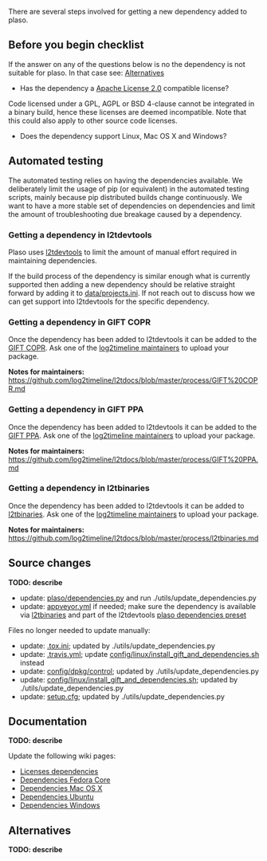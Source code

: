 There are several steps involved for getting a new dependency added to plaso.

## Before you begin checklist
If the answer on any of the questions below is no the dependency is not suitable for plaso. In that case see: [Alternatives](https://github.com/log2timeline/plaso/wiki/Adding-a-new-dependency#alternatives)

* Has the dependency a [Apache License 2.0](http://www.apache.org/licenses/LICENSE-2.0) compatible license?

Code licensed under a GPL, AGPL or BSD 4-clause cannot be integrated in a binary build, hence these licenses are deemed incompatible. Note that this could also apply to other source code licenses.

* Does the dependency support Linux, Mac OS X and Windows?

## Automated testing
The automated testing relies on having the dependencies available. We deliberately limit the usage of pip (or equivalent) in the automated testing scripts, mainly because pip distributed builds change continuously. We want to have a more stable set of dependencies on dependencies and limit the amount of troubleshooting due breakage caused by a dependency.

### Getting a dependency in l2tdevtools
Plaso uses [l2tdevtools](https://github.com/log2timeline/l2tdevtools) to limit the amount of manual effort required in maintaining dependencies.

If the build process of the dependency is similar enough what is currently supported then adding a new dependency should be relative straight forward by adding it to [data/projects.ini](https://github.com/log2timeline/l2tdevtools/blob/master/data/projects.ini). If not reach out to discuss how we can get support into l2tdevtools for the specific dependency.

### Getting a dependency in GIFT COPR
Once the dependency has been added to l2tdevtools it can be added to the [GIFT COPR](https://copr.fedorainfracloud.org/groups/g/gift/coprs/). Ask one of the [log2timeline maintainers](https://github.com/orgs/log2timeline/teams/log2timeline-maintainers/members) to upload your package.

**Notes for maintainers:** https://github.com/log2timeline/l2tdocs/blob/master/process/GIFT%20COPR.md

### Getting a dependency in GIFT PPA
Once the dependency has been added to l2tdevtools it can be added to the [GIFT PPA](https://launchpad.net/~gift). Ask one of the [log2timeline maintainers](https://github.com/orgs/log2timeline/teams/log2timeline-maintainers/members) to upload your package.

**Notes for maintainers:** https://github.com/log2timeline/l2tdocs/blob/master/process/GIFT%20PPA.md

### Getting a dependency in l2tbinaries
Once the dependency has been added to l2tdevtools it can be added to [l2tbinaries](https://github.com/log2timeline/l2tbinaries). Ask one of the [log2timeline maintainers](https://github.com/orgs/log2timeline/teams/log2timeline-maintainers/members) to upload your package.

**Notes for maintainers:** https://github.com/log2timeline/l2tdocs/blob/master/process/l2tbinaries.md

## Source changes
**TODO: describe**

* update: [plaso/dependencies.py](https://github.com/log2timeline/plaso/blob/master/plaso/dependencies.py) and run ./utils/update_dependencies.py
* update: [appveyor.yml](https://github.com/log2timeline/plaso/blob/master/appveyor.yml) if needed; make sure the dependency is available via [l2tbinaries](https://github.com/log2timeline/l2tbinaries) and part of the l2tdevtools [plaso dependencies preset](https://github.com/log2timeline/l2tdevtools/blob/master/data/presets.ini)

Files no longer needed to update manually:

* update: [.tox.ini](https://github.com/log2timeline/plaso/blob/master/.tox.ini); updated by ./utils/update_dependencies.py
* update: [.travis.yml](https://github.com/log2timeline/plaso/blob/master/.travis.yml); update [config/linux/install_gift_and_dependencies.sh](https://github.com/log2timeline/plaso/blob/master/config/linux/install_gift_and_dependencies.sh) instead
* update: [config/dpkg/control](https://github.com/log2timeline/plaso/blob/master/config/dpkg/control); updated by ./utils/update_dependencies.py
* update: [config/linux/install_gift_and_dependencies.sh](https://github.com/log2timeline/plaso/blob/master/config/linux/install_gift_and_dependencies.sh); updated by ./utils/update_dependencies.py
* update: [setup.cfg](https://github.com/log2timeline/plaso/blob/master/setup.cfg); updated by ./utils/update_dependencies.py

## Documentation
**TODO: describe**

Update the following wiki pages:

* [Licenses dependencies](https://github.com/log2timeline/plaso/wiki/Licenses-dependencies)
* [Dependencies Fedora Core](https://github.com/log2timeline/plaso/wiki/Dependencies-Fedora-Core)
* [Dependencies Mac OS X](https://github.com/log2timeline/plaso/wiki/Dependencies-Mac-OS-X)
* [Dependencies Ubuntu](https://github.com/log2timeline/plaso/wiki/Dependencies---Ubuntu)
* [Dependencies Windows](https://github.com/log2timeline/plaso/wiki/Dependencies-Windows)

## Alternatives
**TODO: describe**